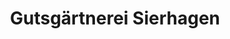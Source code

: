 ---
title: "Gutsgärtnerei Sierhagen"
url: /altenkrempe/gutsgaertnerei-sierhagen/
shop: Garten-Center
---